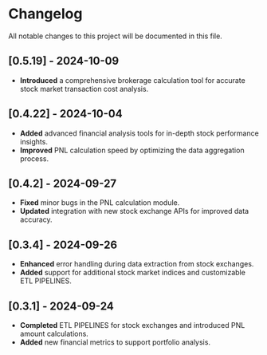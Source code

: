 # Changelog

All notable changes to this project will be documented in this file.

## [0.5.19] - 2024-10-09

- **Introduced** a comprehensive brokerage calculation tool for accurate stock market transaction cost analysis.

## [0.4.22] - 2024-10-04

- **Added** advanced financial analysis tools for in-depth stock performance insights.
- **Improved** PNL calculation speed by optimizing the data aggregation process.

## [0.4.2] - 2024-09-27

- **Fixed** minor bugs in the PNL calculation module.
- **Updated** integration with new stock exchange APIs for improved data accuracy.

## [0.3.4] - 2024-09-26

- **Enhanced** error handling during data extraction from stock exchanges.
- **Added** support for additional stock market indices and customizable ETL PIPELINES.

## [0.3.1] - 2024-09-24

- **Completed** ETL PIPELINES for stock exchanges and introduced PNL amount calculations.
- **Added** new financial metrics to support portfolio analysis.
